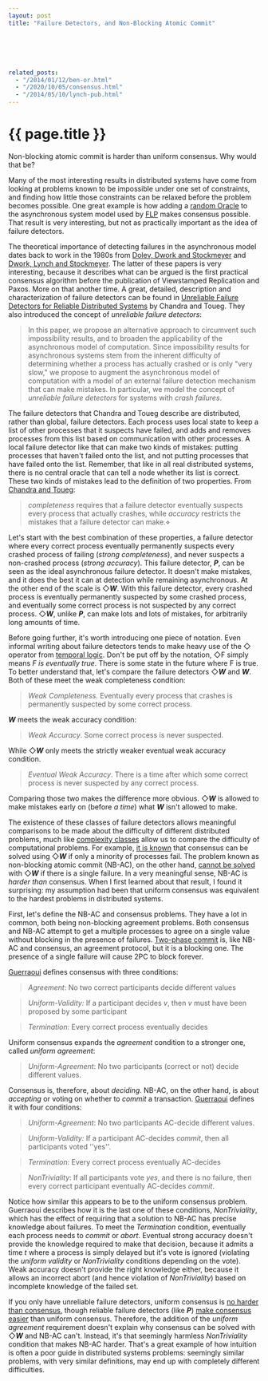 ```yaml
---
layout: post
title: "Failure Detectors, and Non-Blocking Atomic Commit"






related_posts:
  - "/2014/01/12/ben-or.html"
  - "/2020/10/05/consensus.html"
  - "/2014/05/10/lynch-pub.html"
---
```

{{ page.title }}
================

<p class="meta">Non-blocking atomic commit is harder than uniform consensus. Why would that be?</p>

Many of the most interesting results in distributed systems have come from looking at problems known to be impossible under one set of constraints, and finding how little those constraints can be relaxed before the problem becomes possible. One great example is how adding a [random Oracle](http://brooker.co.za/blog/2014/01/12/ben-or.html) to the asynchronous system model used by [FLP](http://cs-www.cs.yale.edu/homes/arvind/cs425/doc/fischer.pdf) makes consensus possible. That result is very interesting, but not as practically important as the idea of failure detectors.

The theoretical importance of detecting failures in the asynchronous model dates back to work in the 1980s from [Dolev, Dwork and Stockmeyer](http://groups.csail.mit.edu/tds/papers/Stockmeyer/DolevDS83-focs.pdf) and [Dwork, Lynch and Stockmeyer](http://citeseerx.ist.psu.edu/viewdoc/summary?doi=10.1.1.13.3423). The latter of these papers is very interesting, because it describes what can be argued is the first practical consensus algorithm before the publication of Viewstamped Replication and Paxos. More on that another time. A great, detailed, description and characterization of failure detectors can be found in [Unreliable Failure Detectors for Reliable Distributed Systems](http://www.cs.utexas.edu/~lorenzo/corsi/cs380d/papers/p225-chandra.pdf) by Chandra and Toueg. They also introduced the concept of _unreliable failure detectors_:

> In this paper, we propose an alternative approach to circumvent such impossibility results, and to broaden the applicability of the asynchronous model of computation. Since impossibility results for asynchronous systems stem from the inherent difficulty of determining whether a process has actually crashed or is only "very slow," we propose to augment the asynchronous model of computation with a model of an external failure detection mechanism that can make mistakes. In particular, we model the concept of _unreliable failure detectors_ for systems with _crash failures_.

The failure detectors that Chandra and Toueg describe are distributed, rather than global, failure detectors. Each process uses local state to keep a list of other processes that it suspects have failed, and adds and removes processes from this list based on communication with other processes. A local failure detector like that can make two kinds of mistakes: putting processes that haven't failed onto the list, and not putting processes that have failed onto the list. Remember, that like in all real distributed systems, there is no central oracle that can tell a node whether its list is correct. These two kinds of mistakes lead to the definition of two properties. From [Chandra and Toueg](http://www.cs.utexas.edu/~lorenzo/corsi/cs380d/papers/p225-chandra.pdf):

> _completeness_ requires that a failure detector eventually suspects every process that actually crashes, while _accuracy_ restricts the mistakes that a failure detector can make.⋄

Let's start with the best combination of these properties, a failure detector where every correct process eventually permanently suspects every crashed process of failing (_strong completeness_), and never suspects a non-crashed process (_strong accuracy_). This failure detector, **_P_**, can be seen as the ideal asynchronous failure detector. It doesn't make mistakes, and it does the best it can at detection while remaining asynchronous. At the other end of the scale is ◇**_W_**. With this failure detector, every crashed process is eventually permanently suspected by some crashed process, and eventually some correct process is not suspected by any correct process.  ◇**_W_**, unlike **_P_**, can make lots and lots of mistakes, for arbitrarily long amounts of time.

Before going further, it's worth introducing one piece of notation. Even informal writing about failure detectors tends to make heavy use of the ◇ operator from [temporal logic](http://en.wikipedia.org/wiki/Temporal_logic). Don't be put off by the notation, ◇F simply means _F is eventually true_. There is some state in the future where F is true. To better understand that, let's compare the failure detectors ◇**_W_** and **_W_**. Both of these meet the weak completeness condition:

> _Weak Completeness._ Eventually every process that crashes is permanently suspected by some correct process.

**_W_** meets the weak accuracy condition:

> _Weak Accuracy_. Some correct process is never suspected.

While ◇**_W_** only meets the strictly weaker eventual weak accuracy condition.

> _Eventual Weak Accuracy_. There is a time after which some correct process is never suspected by any correct process.

Comparing those two makes the difference more obvious. ◇**_W_** is allowed to make mistakes early on (before _a time_) what **_W_** isn't allowed to make.

The existence of these classes of failure detectors allows meaningful comparisons to be made about the difficulty of different distributed problems, much like [complexity classes](http://en.wikipedia.org/wiki/Complexity_class) allow us to compare the difficulty of computational problems. For example, [it is known](http://www.cs.utexas.edu/~lorenzo/corsi/cs380d/papers/p685-chandra.pdf) that consensus can be solved using ◇**_W_** if only a minority of processes fail. The problem known as non-blocking atomic commit (NB-AC), on the other hand, [cannot be solved](http://citeseerx.ist.psu.edu/viewdoc/download?doi=10.1.1.27.6456&rep=rep1&type=pdf) with ◇**_W_** if there is a single failure. In a very meaningful sense, NB-AC is _harder than_ consensus. When I first learned about that result, I found it surprising: my assumption had been that uniform consensus was equivalent to the hardest problems in distributed systems.

First, let's define the NB-AC and consensus problems. They have a lot in common, both being non-blocking agreement problems. Both consensus and NB-AC attempt to get a multiple processes to agree on a single value without blocking in the presence of failures. [Two-phase commit](http://en.wikipedia.org/wiki/2PC) is, like NB-AC and consensus, an agreement protocol, but it is a blocking one. The presence of a single failure will cause 2PC to block forever.

[Guerraoui](http://citeseerx.ist.psu.edu/viewdoc/download?doi=10.1.1.27.6456&rep=rep1&type=pdf) defines consensus with three conditions:

> _Agreement_: No two correct participants decide different values

> _Uniform-Validity:_ If a participant decides _v_, then _v_ must have been proposed by some participant

> _Termination:_ Every correct process eventually decides

Uniform consensus expands the _agreement_ condition to a stronger one, called _uniform agreement_:

> _Uniform-Agreement_: No two participants (correct or not) decide different values.

Consensus is, therefore, about _deciding_. NB-AC, on the other hand, is about _accepting_ or voting on whether to _commit_ a transaction. [Guerraoui](http://citeseerx.ist.psu.edu/viewdoc/download?doi=10.1.1.27.6456&rep=rep1&type=pdf) defines it with four conditions:

> _Uniform-Agreement_: No two participants AC-decide different values.

> _Uniform-Validity:_ If a participant AC-decides _commit_, then all participants voted ''yes''.

> _Termination:_ Every correct process eventually AC-decides

> _NonTriviality_: If all participants vote _yes_, and there is no failure, then every correct participant eventually AC-decides _commit_.

Notice how similar this appears to be to the uniform consensus problem. Guerraoui describes how it is the last one of these conditions, _NonTriviality_, which has the effect of requiring that a solution to NB-AC has precise knowledge about failures. To meet the _Termination_ condition, eventually each process needs to _commit_ or _abort_. Eventual strong accuracy doesn't provide the knowledge required to make that decision, because it admits a time *t* where a process is simply delayed but it's vote is ignored (violating the _uniform validity_ or _NonTriviality_ conditions depending on the vote). Weak accuracy doesn't provide the right knowledge either, because it allows an incorrect abort (and hence violation of _NonTriviality_) based on incomplete knowledge of the failed set.

If you only have unreliable failure detectors, uniform consensus is [no harder than consensus](http://citeseerx.ist.psu.edu/viewdoc/download?doi=10.1.1.27.6456&rep=rep1&type=pdf), though reliable failure detectors (like **_P_**) [make consensus easier](http://infoscience.epfl.ch/record/88273/files/CBS04.pdf?version=1) than uniform consensus. Therefore, the addition of the _uniform agreement_ requirement doesn't explain why consensus can be solved with ◇**_W_** and NB-AC can't. Instead, it's that seemingly harmless _NonTriviality_ condition that makes NB-AC harder. That's a great example of how intuition is often a poor guide in distributed systems problems: seemingly similar problems, with very similar definitions, may end up with completely different difficulties.